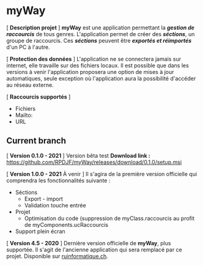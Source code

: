 # myWay
[ **Description projet** ]
**myWay** est une application permettant la ***gestion de raccourcis*** de tous genres.
L'application permet de créer des ***séctions***, un groupe de raccourcis.
Ces ***séctions*** peuvent être ***exportés et réimportés*** d'un PC à l'autre.

[ **Protection des données** ]
L'application ne se connectera jamais sur internet, elle travaille sur des fichiers locaux.
Il est possible que dans les versions à venir l'application proposera une option de mises à jour automatiques, seule exception où l'application aura la possibilité d'accéder au réseau externe.

[ **Raccourcis supportés** ]
- Fichiers
- Mailto:
- URL

 

## Current branch
[ **Version 0.1.0 - 2021** ]
Version bêta test
**Download link :** https://github.com/RPDJF/myWay/releases/download/0.1.0/setup.msi

[ **Version 1.0.0 - 2021** À venir ]
Il s'agira de la première version officielle qui comprendra les fonctionnalités suivante :
 - Séctions
	 - Export - import
	 - Validation touche entrée
- Projet
	 - Optimisation du code (suppression de myClass.raccourcis au profit de myComponents.ucRaccourcis
- Support plein écran

[ **Version 4.5 - 2020** ]
Dernière version officielle de **myWay**, plus supportée.
Il s'agit de l'ancienne application qui sera remplacé par ce projet.
Disponible sur [ruinformatique.ch](https://ruinformatique.ch).
